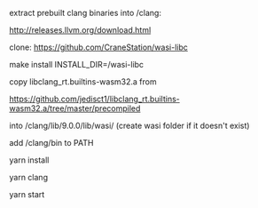 extract prebuilt clang binaries into /clang:

http://releases.llvm.org/download.html

clone:
https://github.com/CraneStation/wasi-libc

make install INSTALL_DIR=/wasi-libc

copy libclang_rt.builtins-wasm32.a from

https://github.com/jedisct1/libclang_rt.builtins-wasm32.a/tree/master/precompiled

into /clang/lib/9.0.0/lib/wasi/ (create wasi folder if it doesn't exist)

add /clang/bin to PATH

yarn install

yarn clang

yarn start
